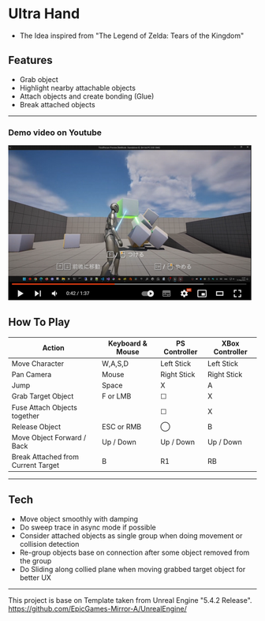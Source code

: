 # Ultra Hand
- The Idea inspired from "The Legend of Zelda: Tears of the Kingdom"
## Features
- Grab object
- Highlight nearby attachable objects
- Attach objects and create bonding (Glue)
- Break attached objects

---------
### Demo video on Youtube
[![Thumbnail](Thumbnail.png)](https://www.youtube.com/watch?v=q93VTEwocI4)

## How To Play
| Action                                | Keyboard & Mouse | PS Controller | XBox Controller |
|---------------------------------------|------------------|---------------|-----------------|
| Move Character                        | W,A,S,D          | Left Stick    | Left Stick      |
| Pan Camera                            | Mouse            | Right Stick   | Right Stick     |
| Jump                                  | Space            | X             | A               |
| Grab Target Object                    | F or LMB         | ☐            | X               |
| Fuse Attach Objects together          |                  | ☐            | X               |
| Release Object                        | ESC or RMB       | ◯            | B               |
| Move Object Forward / Back            | Up / Down        | Up / Down     | Up / Down       |
| Break Attached from Current Target    | B                | R1            | RB              |
------

## Tech
- Move object smoothly with damping
- Do sweep trace in async mode if possible
- Consider attached objects as single group when doing movement or collision detection
- Re-group objects base on connection after some object removed from the group
- Do Sliding along collied plane when moving grabbed target object for better UX

-----
This project is base on Template taken from Unreal Engine "5.4.2 Release".  
https://github.com/EpicGames-Mirror-A/UnrealEngine/
